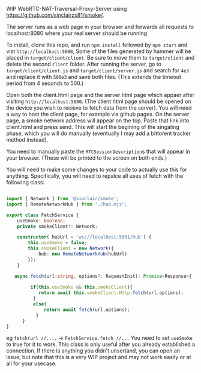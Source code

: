 WIP WebRTC-NAT-Traversal-Proxy-Server using https://github.com/sinclairzx81/smoke/. 

The server runs as a web page in your browser and forwards all requests to localhost:8080 where your real server should be running

To install, clone this repo, and run `npm install` followed by `npm start` and vist `http://localhost:5000`, Some of the files generated by hammer will be placed in `target/client/client`. Be sure to move them to `target/client` and delete the second `client` folder. After running the server, go to `target/client/client.js` and `target/client/server.js` and search for `4e3` and replace it with `500e3` and save both files. (This extends the timeout period from 4 seconds to 500.)

Open both the client.html page and the server html page which appaer after visiting `http://localhost:5000`. (The client html page should be opened on the device you wish to recieve to fetch data from the server). You will need a way to host the client page, for example via github pages. On the server page, a smoke network address will appear on the top. Paste that link into client.html and press send. This will start the begining of the singaling phase, which you will do manually (eventually I may add a bittorent tracker method instead).

You need to manually paste the `RTCSessionDescription`s that will appear in your browser. (These will be printed to the screen on both ends.)

You will need to make some changes to your code to actually use this for anything. Specifically, you will need to repalce all uses of fetch with the following class:

```ts

import { Network } from '@sinclair/smoke';
import { RemoteNetworkHub } from './hub.mjs';

export class FetchService {
    useSmoke: boolean;
    private smokeClient?: Network;

    constructor( hubUrl = 'ws://localhost:5001/hub') {
        this.useSmoke = false;
        this.smokeClient = new Network({ 
            hub: new RemoteNetworkHub(hubUrl) 
        });
    }

   async fetch(url:string, options?: RequestInit): Promise<Response>{
        
         if(this.useSmoke && this.smokeClient){
            return await this.smokeClient.Http.fetch(url,options);
          }
          else{
              return await fetch(url,options);
           }
      }
}

```

eg `fetch(url //....` -> `FetchService.fetch //...` You need to set `useSmoke` to true for it to work. This class is only useful after you already established a connection. If there is anything you didn't unsertand, you can open an issue, but note that this is a very WIP project and may not work easily or at all for your usecase.
